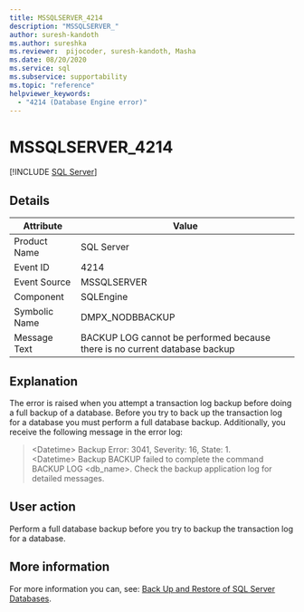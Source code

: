 ```yaml
---
title: MSSQLSERVER_4214
description: "MSSQLSERVER_"
author: suresh-kandoth
ms.author: sureshka
ms.reviewer:  pijocoder, suresh-kandoth, Masha
ms.date: 08/20/2020
ms.service: sql
ms.subservice: supportability
ms.topic: "reference"
helpviewer_keywords:
  - "4214 (Database Engine error)"
---
```

# MSSQLSERVER_4214
 [!INCLUDE [SQL Server](../../includes/applies-to-version/sqlserver.md)]

## Details

|Attribute|Value|
|---|---|
|Product Name|SQL Server|
|Event ID|4214|
|Event Source|MSSQLSERVER|
|Component|SQLEngine|
|Symbolic Name|DMPX_NODBBACKUP|
|Message Text|BACKUP LOG cannot be performed because there is no current database backup|

## Explanation

The error is raised when you attempt a transaction log backup before doing a full backup of a database. Before you try to back up the transaction log for a database you must perform a full database backup. 
Additionally, you receive the following message in the error log:

> \<Datetime> Backup    Error: 3041, Severity: 16, State: 1.  
\<Datetime>  Backup     BACKUP failed to complete the command BACKUP LOG \<db_name>. Check the backup application log for detailed messages.

## User action

Perform a full database backup before you try to backup the transaction log for a database.

## More information

For more information you can, see: [Back Up and Restore of SQL Server Databases](../backup-restore/back-up-and-restore-of-sql-server-databases.md).
